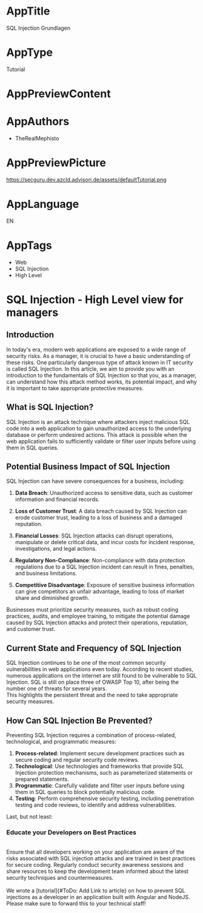 <!--CONFIG-START-->
# AppTitle
SQL Injection Grundlagen
# AppType
Tutorial
# AppPreviewContent

# AppAuthors
- TheRealMephisto

# AppPreviewPicture
https://secguru.dev.azcld.advisori.de/assets/defaultTutorial.png

# AppLanguage
EN

# AppTags

- Web
- SQL Injection
- High Level

<!--CONFIG-END-->

# SQL Injection - High Level view for managers

## Introduction

In today's era, modern web applications are exposed to a wide range of security risks. As a manager, it is crucial to have a basic understanding of these risks. One particularly dangerous type of attack known in IT security is called SQL Injection. In this article, we aim to provide you with an introduction to the fundamentals of SQL Injection so that you, as a manager, can understand how this attack method works, its potential impact, and why it is important to take appropriate protective measures.

## What is SQL Injection?

SQL Injection is an attack technique where attackers inject malicious SQL code into a web application to gain unauthorized access to the underlying database or perform undesired actions. This attack is possible when the web application fails to sufficiently validate or filter user inputs before using them in SQL queries.

## Potential Business Impact of SQL Injection

SQL Injection can have severe consequences for a business, including:

1. **Data Breach**: Unauthorized access to sensitive data, such as customer information and financial records.

2. **Loss of Customer Trust**: A data breach caused by SQL Injection can erode customer trust, leading to a loss of business and a damaged reputation.

3. **Financial Losses**: SQL Injection attacks can disrupt operations, manipulate or delete critical data, and incur costs for incident response, investigations, and legal actions.

4. **Regulatory Non-Compliance**: Non-compliance with data protection regulations due to a SQL Injection incident can result in fines, penalties, and business limitations.

5. **Competitive Disadvantage**: Exposure of sensitive business information can give competitors an unfair advantage, leading to loss of market share and diminished growth.

Businesses must prioritize security measures, such as robust coding practices, audits, and employee training, to mitigate the potential damage caused by SQL Injection attacks and protect their operations, reputation, and customer trust.

## Current State and Frequency of SQL Injection

SQL Injection continues to be one of the most common security vulnerabilities in web applications even today. According to recent studies, numerous applications on the internet are still found to be vulnerable to SQL Injection. SQL is still on place three of OWASP Top 10, after being the number one of threats for several years.
<br>
This highlights the persistent threat and the need to take appropriate security measures.

## How Can SQL Injection Be Prevented?

Preventing SQL Injection requires a combination of process-related, technological, and programmatic measures:

1. **Process-related**: Implement secure development practices such as secure coding and regular security code reviews.
2. **Technological**: Use technologies and frameworks that provide SQL Injection protection mechanisms, such as parameterized statements or prepared statements.
3. **Programmatic**: Carefully validate and filter user inputs before using them in SQL queries to block potentially malicious code.
4. **Testing**: Perform comprehensive security testing, including penetration testing and code reviews, to identify and address vulnerabilities.

Last, but not least:

### <strong>Educate your Developers on Best Practices</strong>
<br>
Ensure that all developers working on your application are aware of the risks associated with SQL injection attacks and are trained in best practices for secure coding. Regularly conduct security awareness sessions and share resources to keep the development team informed about the latest security techniques and countermeasures.
<br>
<br>
We wrote a [tutorial]{#ToDo: Add Link to article} on how to prevent SQL injections as a developer in an application built with Angular and NodeJS. Please make sure to forward this to your technical staff!